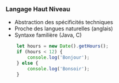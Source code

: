 ### Langage Haut Niveau
* Abstraction des spécificités techniques
* Proche des langues naturelles (anglais)
* Syntaxe familière (Java, C)

```javascript
    let hours = new Date().getHours();
    if (hours < 12) {
        console.log('Bonjour');
    } else {
        console.log('Bonsoir');
    }
```
